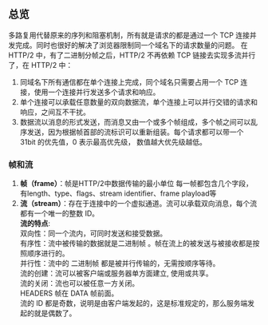 ## 总览
多路复用代替原来的序列和阻塞机制，所有就是请求的都是通过一个 TCP 连接并发完成。同时也很好的解决了浏览器限制同一个域名下的请求数量的问题。
在 HTTP/2 中，有了二进制分帧之后，HTTP/2 不再依赖 TCP 链接去实现多流并行了，在 HTTP/2 中：

1. 同域名下所有通信都在单个连接上完成，同个域名只需要占用一个 TCP 连接，使用一个连接并行发送多个请求和响应。
2. 单个连接可以承载任意数量的双向数据流，单个连接上可以并行交错的请求和响应，之间互不干扰。
3. 数据流以消息的形式发送，而消息又由一个或多个帧组成，多个帧之间可以乱序发送，因为根据帧首部的流标识可以重新组装。每个请求都可以带一个 31bit 的优先值，0 表示最高优先级， 数值越大优先级越低。

### 帧和流
1. **帧（frame）**：帧是HTTP/2中数据传输的最小单位  每一帧都包含几个字段，有length、type、flags、stream identifier、frame playload等
2. **流（stream）**：存在于连接中的一个虚拟通道。流可以承载双向消息，每个流都有一个唯一的整数 ID。<br>**流的特点**:<br>
    双向性：同一个流内，可同时发送和接受数据。<br>
    有序性：流中被传输的数据就是二进制帧 。帧在流上的被发送与被接收都是按照顺序进行的。<br>
    并行性：流中的 二进制帧 都是被并行传输的，无需按顺序等待。<br>
    流的创建：流可以被客户端或服务器单方面建立, 使用或共享。<br>
    流的关闭：流也可以被任意一方关闭。<br>
    HEADERS 帧在 DATA 帧前面。<br>
    流的 ID 都是奇数，说明是由客户端发起的，这是标准规定的，那么服务端发起的就是偶数了。<br>

 